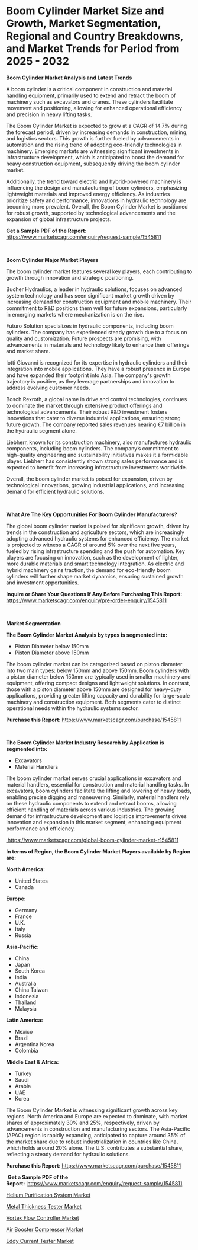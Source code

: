 <p><h1>Boom Cylinder Market Size and Growth, Market Segmentation, Regional and Country Breakdowns, and Market Trends for Period from 2025 -  2032</h1></p><p><strong>Boom Cylinder Market Analysis and Latest Trends</strong></p>
<p><p>A boom cylinder is a critical component in construction and material handling equipment, primarily used to extend and retract the boom of machinery such as excavators and cranes. These cylinders facilitate movement and positioning, allowing for enhanced operational efficiency and precision in heavy lifting tasks.</p><p>The Boom Cylinder Market is expected to grow at a CAGR of 14.7% during the forecast period, driven by increasing demands in construction, mining, and logistics sectors. This growth is further fueled by advancements in automation and the rising trend of adopting eco-friendly technologies in machinery. Emerging markets are witnessing significant investments in infrastructure development, which is anticipated to boost the demand for heavy construction equipment, subsequently driving the boom cylinder market.</p><p>Additionally, the trend toward electric and hybrid-powered machinery is influencing the design and manufacturing of boom cylinders, emphasizing lightweight materials and improved energy efficiency. As industries prioritize safety and performance, innovations in hydraulic technology are becoming more prevalent. Overall, the Boom Cylinder Market is positioned for robust growth, supported by technological advancements and the expansion of global infrastructure projects.</p></p>
<p><strong>Get a Sample PDF of the Report:&nbsp;</strong> <a href="https://www.marketscagr.com/enquiry/request-sample/1545811?utm_campaign=1097&utm_medium=2&utm_source=Github&utm_content=ia&utm_term=08042025&utm_id=boom-cylinder">https://www.marketscagr.com/enquiry/request-sample/1545811</a></p>
<p>&nbsp;</p>
<p><strong>Boom Cylinder Major Market Players</strong></p>
<p><p>The boom cylinder market features several key players, each contributing to growth through innovation and strategic positioning. </p><p>Bucher Hydraulics, a leader in hydraulic solutions, focuses on advanced system technology and has seen significant market growth driven by increasing demand for construction equipment and mobile machinery. Their commitment to R&D positions them well for future expansions, particularly in emerging markets where mechanization is on the rise.</p><p>Futuro Solution specializes in hydraulic components, including boom cylinders. The company has experienced steady growth due to a focus on quality and customization. Future prospects are promising, with advancements in materials and technology likely to enhance their offerings and market share.</p><p>Iotti Giovanni is recognized for its expertise in hydraulic cylinders and their integration into mobile applications. They have a robust presence in Europe and have expanded their footprint into Asia. The company's growth trajectory is positive, as they leverage partnerships and innovation to address evolving customer needs.</p><p>Bosch Rexroth, a global name in drive and control technologies, continues to dominate the market through extensive product offerings and technological advancements. Their robust R&D investment fosters innovations that cater to diverse industrial applications, ensuring strong future growth. The company reported sales revenues nearing €7 billion in the hydraulic segment alone.</p><p>Liebherr, known for its construction machinery, also manufactures hydraulic components, including boom cylinders. The company’s commitment to high-quality engineering and sustainability initiatives makes it a formidable player. Liebherr has consistently shown strong sales performance and is expected to benefit from increasing infrastructure investments worldwide.</p><p>Overall, the boom cylinder market is poised for expansion, driven by technological innovations, growing industrial applications, and increasing demand for efficient hydraulic solutions.</p></p>
<p>&nbsp;</p>
<p><strong>What Are The Key Opportunities For Boom Cylinder Manufacturers?</strong></p>
<p><p>The global boom cylinder market is poised for significant growth, driven by trends in the construction and agriculture sectors, which are increasingly adopting advanced hydraulic systems for enhanced efficiency. The market is projected to witness a CAGR of around 5% over the next five years, fueled by rising infrastructure spending and the push for automation. Key players are focusing on innovation, such as the development of lighter, more durable materials and smart technology integration. As electric and hybrid machinery gains traction, the demand for eco-friendly boom cylinders will further shape market dynamics, ensuring sustained growth and investment opportunities.</p></p>
<p><strong>Inquire or Share Your Questions If Any Before Purchasing This Report:</strong> <a href="https://www.marketscagr.com/enquiry/pre-order-enquiry/1545811?utm_campaign=1097&utm_medium=2&utm_source=Github&utm_content=ia&utm_term=08042025&utm_id=boom-cylinder">https://www.marketscagr.com/enquiry/pre-order-enquiry/1545811</a></p>
<p>&nbsp;</p>
<p><strong>Market Segmentation</strong></p>
<p><strong>The Boom Cylinder Market Analysis by types is segmented into:</strong></p>
<p><ul><li>Piston Diameter below 150mm</li><li>Piston Diameter above 150mm</li></ul></p>
<p><p>The boom cylinder market can be categorized based on piston diameter into two main types: below 150mm and above 150mm. Boom cylinders with a piston diameter below 150mm are typically used in smaller machinery and equipment, offering compact designs and lightweight solutions. In contrast, those with a piston diameter above 150mm are designed for heavy-duty applications, providing greater lifting capacity and durability for large-scale machinery and construction equipment. Both segments cater to distinct operational needs within the hydraulic systems sector.</p></p>
<p><strong>Purchase this Report:&nbsp;</strong><a href="https://www.marketscagr.com/purchase/1545811?utm_campaign=1097&utm_medium=2&utm_source=Github&utm_content=ia&utm_term=08042025&utm_id=boom-cylinder">https://www.marketscagr.com/purchase/1545811</a></p>
<p>&nbsp;</p>
<p><strong>The Boom Cylinder Market Industry Research by Application is segmented into:</strong></p>
<p><ul><li>Excavators</li><li>Material Handlers</li></ul></p>
<p><p>The boom cylinder market serves crucial applications in excavators and material handlers, essential for construction and material handling tasks. In excavators, boom cylinders facilitate the lifting and lowering of heavy loads, enabling precise digging and maneuvering. Similarly, material handlers rely on these hydraulic components to extend and retract booms, allowing efficient handling of materials across various industries. The growing demand for infrastructure development and logistics improvements drives innovation and expansion in this market segment, enhancing equipment performance and efficiency.</p></p>
<p><a href="https://www.marketscagr.com/global-boom-cylinder-market-r1545811?utm_campaign=1097&utm_medium=2&utm_source=Github&utm_content=ia&utm_term=08042025&utm_id=boom-cylinder">&nbsp;https://www.marketscagr.com/global-boom-cylinder-market-r1545811</a></p>
<p><strong>In terms of Region, the Boom Cylinder Market Players available by Region are:</strong></p>
<p>
    <p> <strong> North America: </strong>
        <ul>
            <li>United States</li>
            <li>Canada</li>
        </ul>
        </p> 
    <p> <strong> Europe: </strong>
        <ul>
            <li>Germany</li>
            <li>France</li>
            <li>U.K.</li>
            <li>Italy</li>
            <li>Russia</li>
        </ul>
        </p> 
    <p> <strong> Asia-Pacific: </strong>
        <ul>
            <li>China</li>
            <li>Japan</li>
            <li>South Korea</li>
            <li>India</li>
            <li>Australia</li>
            <li>China Taiwan</li>
            <li>Indonesia</li>
            <li>Thailand</li>
            <li>Malaysia</li>
        </ul>
        </p> 
    <p> <strong> Latin America: </strong>
        <ul>
            <li>Mexico</li>
            <li>Brazil</li>
            <li>Argentina Korea</li>
            <li>Colombia</li>
        </ul>
        </p> 
    <p> <strong> Middle East & Africa: </strong>
        <ul>
            <li>Turkey</li>
            <li>Saudi</li>
            <li>Arabia</li>
            <li>UAE</li>
            <li>Korea</li>
        </ul>
    </p>
    </p>
<p><p>The Boom Cylinder Market is witnessing significant growth across key regions. North America and Europe are expected to dominate, with market shares of approximately 30% and 25%, respectively, driven by advancements in construction and manufacturing sectors. The Asia-Pacific (APAC) region is rapidly expanding, anticipated to capture around 35% of the market share due to robust industrialization in countries like China, which holds around 20% alone. The U.S. contributes a substantial share, reflecting a steady demand for hydraulic solutions.</p></p>
<p><strong>Purchase this Report: </strong><a href="https://www.marketscagr.com/purchase/1545811?utm_campaign=1097&utm_medium=2&utm_source=Github&utm_content=ia&utm_term=08042025&utm_id=boom-cylinder">https://www.marketscagr.com/purchase/1545811</a></p>
<p>&nbsp;<strong>Get a Sample PDF of the Report:&nbsp;&nbsp;</strong><a href="https://www.marketscagr.com/enquiry/request-sample/1545811?utm_campaign=1097&utm_medium=2&utm_source=Github&utm_content=ia&utm_term=08042025&utm_id=boom-cylinder">https://www.marketscagr.com/enquiry/request-sample/1545811</a></p>
<p><strong></strong></p>
<p><p><a href="https://github.com/stohllaackdw/Market-Research-Report-List-1/blob/main/helium-purification-system-market.md?utm_campaign=1097&utm_medium=2&utm_source=Github&utm_content=ia&utm_term=08042025&utm_id=boom-cylinder">Helium Purification System Market</a></p><p><a href="https://github.com/noppbebawy/Market-Research-Report-List-1/blob/main/metal-thickness-tester-market.md?utm_campaign=1097&utm_medium=2&utm_source=Github&utm_content=ia&utm_term=08042025&utm_id=boom-cylinder">Metal Thickness Tester Market</a></p><p><a href="https://github.com/bramsklizas/Market-Research-Report-List-1/blob/main/vortex-flow-controller-market.md?utm_campaign=1097&utm_medium=2&utm_source=Github&utm_content=ia&utm_term=08042025&utm_id=boom-cylinder">Vortex Flow Controller Market</a></p><p><a href="https://github.com/fabinbuddygc/Market-Research-Report-List-1/blob/main/air-booster-compressor-market.md?utm_campaign=1097&utm_medium=2&utm_source=Github&utm_content=ia&utm_term=08042025&utm_id=boom-cylinder">Air Booster Compressor Market</a></p><p><a href="https://github.com/motanafraxer/Market-Research-Report-List-1/blob/main/eddy-current-tester-market.md?utm_campaign=1097&utm_medium=2&utm_source=Github&utm_content=ia&utm_term=08042025&utm_id=boom-cylinder">Eddy Current Tester Market</a></p></p>